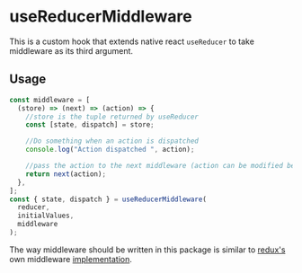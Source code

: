 # useReducerMiddleware

This is a custom hook that extends native react `useReducer` to take middleware as its third argument.

## Usage

```javascript
const middleware = [
  (store) => (next) => (action) => {
    //store is the tuple returned by useReducer
    const [state, dispatch] = store;

    //Do something when an action is dispatched
    console.log("Action dispatched ", action);

    //pass the action to the next middleware (action can be modified before passing it)
    return next(action);
  },
];
const { state, dispatch } = useReducerMiddleware(
  reducer,
  initialValues,
  middleware
);
```

The way middleware should be written in this package is similar to [redux's](http://redux.js.org) own middleware [implementation](https://redux.js.org/understanding/history-and-design/middleware#the-final-approach).
